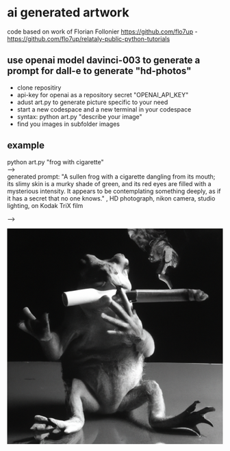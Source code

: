 # ai generated artwork
code based on work of Florian Follonier https://github.com/flo7up - https://github.com/flo7up/relataly-public-python-tutorials


## use openai model davinci-003 to generate a prompt for dall-e to generate "hd-photos"  

* clone repositiry
* api-key for openai as a repository secret "OPENAI_API_KEY"
* adust art.py to generate picture specific to your need
* start a new codespace and a new terminal in your codespace
* syntax: python art.py "describe your image"
* find you images in subfolder images

## example
python art.py "frog with cigarette"  
-->  
generated prompt: "A sullen frog with a cigarette dangling from its mouth; its slimy skin is a murky shade of green, and its red eyes are filled with a mysterious intensity. It appears to be contemplating something deeply, as if it has a secret that no one knows." , HD photograph, nikon camera, studio lighting, on Kodak TriX film  

-->  


![example image](images/example/0.png)

